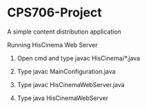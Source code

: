 # CPS706-Project
A simple content distribution application

Running HisCinema Web Server

1. Open cmd and type javac HisCinema/*.java

2. Type javac MainConfiguration.java

3. Type javac HisCinemaWebServer.java

4. Type java HisCinemaWebServer